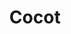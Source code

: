 ---
title: "Cocot"
url: /ciudad-autonoma-de-buenos-aires/cocot-avenida-jose-maria-moreno/
shop: ropa
---